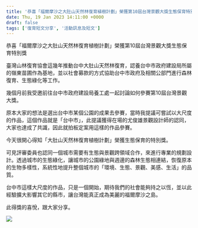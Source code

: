 ```yaml
---
title: '恭喜「福爾摩沙之大肚山天然林復育植樹計劃」榮獲第10屆台灣景觀大獎生態保育特別獎'
date: Thu, 19 Jan 2023 14:11:00 +0000
draft: false
tags: ['復育短文分享', '活動訊息及短文']
---
```


恭喜「福爾摩沙之大肚山天然林復育植樹計劃」榮獲第10屆台灣景觀大獎生態保育特別獎

臺灣山林復育協會這幾年推動台中大肚山天然林復育，認養台中市政府建設局所屬的嶺東苗圃作為基地，並以社會募款的方式協助台中市政府及相關公部門進行森林復育、生態綠化等工作。

幾個月前我受邀前往台中市政府建設局養工處一起討論如何參賽第10屆台灣景觀大獎。

原本大家的想法是選出台中市某個公園的成果去參賽，當時我提議可嘗試以大尺度的作品，這個作品就是「台中市」，此提議獲得在場的尤俊雄景觀設計師的認同，大家也達成了共識，因此就拍板定案用這樣的作品參賽。

今天很開心得知「大肚山天然林復育植樹計劃」榮獲生態保育的特別獎。

可見評審委員也認同一個城市需要有生態與景觀跨領域合作，來進行專業的規劃設計。透過城市的生態綠化，讓城市的公園綠地與週邊的森林生態相連結，恢復原本的生物多樣性，系統性地提升整個城市的「環境、生態、景觀、美感、生活」的品質。

台中市這樣大尺度的作品，只是一個開始，期待我們的社會能夠持之以恆，並以此經驗擴大影響其它的縣市，讓台灣能真正成為美麗的福爾摩沙之島。

此得獎的喜悅，跟大家分享。

![](https://www.reforestation.tw/wp-content/uploads/2023/04/20230119《恭喜「福爾摩沙之大肚山天然林復育植樹計劃」榮獲第10屆台灣景觀大獎生態保育特別獎》-1.jpg)